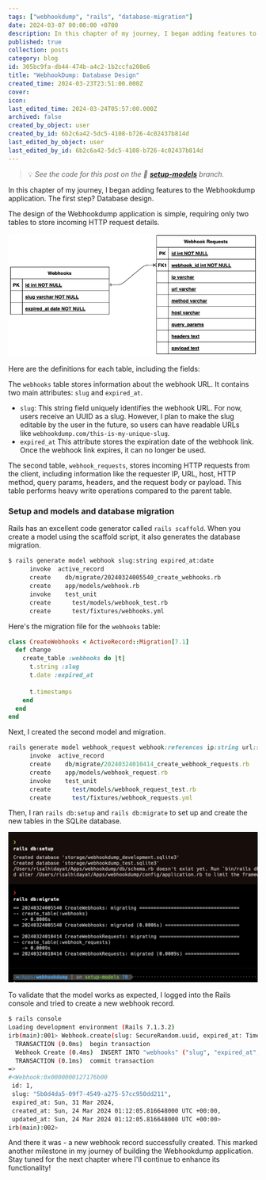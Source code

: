 ```yaml
---
tags: ["webhookdump", "rails", "database-migration"]
date: 2024-03-07 00:00:00 +0700
description: In this chapter of my journey, I began adding features to the Webhookdump application. The first step? Database design.
published: true
collection: posts
category: blog
id: 305bc9fa-db44-474b-a4c2-1b2ccfa208e6
title: "WebhookDump: Database Design"
created_time: 2024-03-23T23:51:00.000Z
cover: 
icon: 
last_edited_time: 2024-03-24T05:57:00.000Z
archived: false
created_by_object: user
created_by_id: 6b2c6a42-5dc5-4108-b726-4c02437b814d
last_edited_by_object: user
last_edited_by_id: 6b2c6a42-5dc5-4108-b726-4c02437b814d
---
```


> 💡 *See the code for this post on the 🔗 **[setup-models](https://github.com/rslhdyt/webhookdump/tree/setup-models)** branch.*

In this chapter of my journey, I began adding features to the Webhookdump application. The first step? Database design.

The design of the Webhookdump application is simple, requiring only two tables to store incoming HTTP request details.

![](/assets/images/posts/e8bcb268-1665-4750-85d4-4f04e18de497-webhookdump-erb.png)

Here are the definitions for each table, including the fields:

The `webhooks` table stores information about the webhook URL. It contains two main attributes: `slug` and `expired_at`.

- `slug`: This string field uniquely identifies the webhook URL. For now, users receive an UUID as a slug. However, I plan to make the slug editable by the user in the future, so users can have readable URLs like `webhookdump.com/this-is-my-unique-slug`.
- `expired_at` This attribute stores the expiration date of the webhook link. Once the webhook link expires, it can no longer be used.

The second table, `webhook_requests`, stores incoming HTTP requests from the client, including information like the requester IP, URL, host, HTTP method, query params, headers, and the request body or payload. This table performs heavy write operations compared to the parent table.

### Setup and models and database migration

Rails has an excellent code generator called `rails scaffold`. When you create a model using the scaffold script, it also generates the database migration.

```bash
$ rails generate model webhook slug:string expired_at:date
      invoke  active_record
      create    db/migrate/20240324005540_create_webhooks.rb
      create    app/models/webhook.rb
      invoke    test_unit
      create      test/models/webhook_test.rb
      create      test/fixtures/webhooks.yml
```

Here's the migration file for the `webhooks` table:

```ruby
class CreateWebhooks < ActiveRecord::Migration[7.1]
  def change
    create_table :webhooks do |t|
      t.string :slug
      t.date :expired_at

      t.timestamps
    end
  end
end
```

Next, I created the second model and migration.

```ruby
rails generate model webhook_request webhook:references ip:string url:string host:string method:string query_params:text headers:text payload:text
      invoke  active_record
      create    db/migrate/20240324010414_create_webhook_requests.rb
      create    app/models/webhook_request.rb
      invoke    test_unit
      create      test/models/webhook_request_test.rb
      create      test/fixtures/webhook_requests.yml
```

Then, I ran `rails db:setup` and `rails db:migrate` to set up and create the new tables in the SQLite database.

![](/assets/images/posts/0727ad00-9163-49d3-a153-8c2609631255-Untitled.png)

To validate that the model works as expected, I logged into the Rails console and tried to create a new webhook record.

```bash
$ rails console
Loading development environment (Rails 7.1.3.2)
irb(main):001> Webhook.create(slug: SecureRandom.uuid, expired_at: Time.now + 7.days)
  TRANSACTION (0.0ms)  begin transaction
  Webhook Create (0.4ms)  INSERT INTO "webhooks" ("slug", "expired_at", "created_at", "updated_at") VALUES (?, ?, ?, ?) RETURNING "id"  [["slug", "5b0d4da5-09f7-4549-a275-57cc950dd211"], ["expired_at", "2024-03-31"], ["created_at", "2024-03-24 01:12:05.816648"], ["updated_at", "2024-03-24 01:12:05.816648"]]
  TRANSACTION (0.1ms)  commit transaction
=>
#<Webhook:0x0000000127176b00
 id: 1,
 slug: "5b0d4da5-09f7-4549-a275-57cc950dd211",
 expired_at: Sun, 31 Mar 2024,
 created_at: Sun, 24 Mar 2024 01:12:05.816648000 UTC +00:00,
 updated_at: Sun, 24 Mar 2024 01:12:05.816648000 UTC +00:00>
irb(main):002>
```

And there it was - a new webhook record successfully created. This marked another milestone in my journey of building the Webhookdump application. Stay tuned for the next chapter where I'll continue to enhance its functionality!


